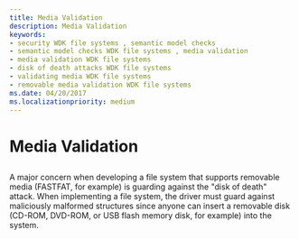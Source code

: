 ```yaml
---
title: Media Validation
description: Media Validation
keywords:
- security WDK file systems , semantic model checks
- semantic model checks WDK file systems , media validation
- media validation WDK file systems
- disk of death attacks WDK file systems
- validating media WDK file systems
- removable media validation WDK file systems
ms.date: 04/20/2017
ms.localizationpriority: medium
---
```


# Media Validation


## <span id="ddk_media_validation_if"></span><span id="DDK_MEDIA_VALIDATION_IF"></span>


A major concern when developing a file system that supports removable media (FASTFAT, for example) is guarding against the "disk of death" attack. When implementing a file system, the driver must guard against maliciously malformed structures since anyone can insert a removable disk (CD-ROM, DVD-ROM, or USB flash memory disk, for example) into the system.

 

 




